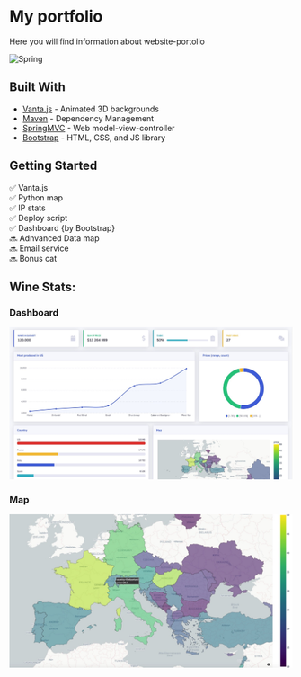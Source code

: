 # My portfolio
Here you will find information about website-portolio

<img alt="Spring" src="https://img.shields.io/badge/Spring-2.2.1.RELEASE-brightgreen?label=Spring">

## Built With

* [Vanta.js](https://github.com/tengbao/vanta) - Animated 3D backgrounds
* [Maven](https://maven.apache.org/) - Dependency Management
* [SpringMVC](https://spring.io/) - Web model-view-controller
* [Bootstrap](https://getbootstrap.com/) - HTML, CSS, and JS library

## Getting Started

:white_check_mark: Vanta.js    
:white_check_mark: Python map   
:white_check_mark: IP stats <br>
:white_check_mark: Deploy script <br>
:white_check_mark: Dashboard {by Bootstrap} <br>
:soon: Adnvanced Data map <br>
:soon: Email service <br>
:soon: Bonus cat


## Wine Stats:
### Dashboard
![alt text][dashboard]

[dashboard]: src/Github/Image/dashboard.jpeg "Dashboard"

### Map
![alt text][map]

[map]: src/Github/Image/map.jpeg "Map"




